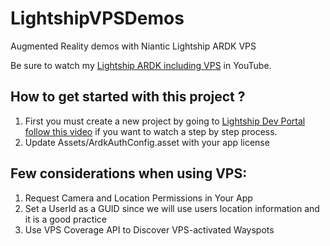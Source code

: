 # LightshipVPSDemos
Augmented Reality demos with Niantic Lightship ARDK VPS

Be sure to watch my [Lightship ARDK including VPS](https://www.youtube.com/playlist?list=PLQMQNmwN3FvxnT4KRXdYPGhPZ2kNWuOij) in YouTube.


## How to get started with this project ?

1. First you must create a new project by going to [Lightship Dev Portal](https://lightship.dev/account/projects) [follow this video](https://www.youtube.com/watch?v=RzC9whFj6rw&list=PLQMQNmwN3FvxnT4KRXdYPGhPZ2kNWuOij&index=2) if you want to watch a step by step process.
2. Update Assets/ArdkAuthConfig.asset with your app license


## Few considerations when using VPS:

1. Request Camera and Location Permissions in Your App
2. Set a UserId as a GUID since we will use users location information and it is a good practice
3. Use VPS Coverage API to Discover VPS-activated Wayspots
